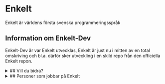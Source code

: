 # Enkelt

Enkelt är världens första svenska programmeringsspråk

## Information om Enkelt-Dev
Enkelt-Dev är var Enkelt utvecklas, Enkelt är just nu i mitten av en total omskriving och bl.a. därför sker utveckling i en skild repo från den officiella Enkelt repon.

<details>
  <summary>## Vill du bidra?</summary>
  <br>
  Om du vill bidra till Enkelt är detta rätt plats att vara på! Om du vill lämna pull-request ber jag dig följa dessa riktlinjer/regler

  * Använd Tabs.
  * Kör unittests (projektet använder Circle-CI men försök ändå att köra test själv).
  * Använd Python3.
  * Gör alltid en ny branch med ett beskrivande men kort namn.
  * Uppdatera gärna denna fil med viktig information om det behövs.
  * Använd ' inte " i koden.
  * I koden används engelska för kommentarer, variabelnamn, osv... allt annat sker på svenska inklusive commit meddelanden.
</details>

<details>
  <summary>## Personer som jobbar på Enkelt</summary>
  <br>
  (lägg till ditt namn om du jobbar på enkelt)

  ### Edvard Busck-Nielsen
</details>
